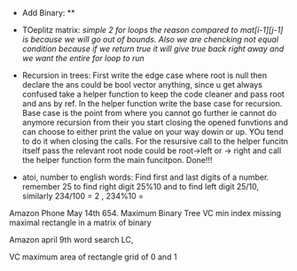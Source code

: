 - Add Binary: **

- TOeplitz matrix: *simple 2 for loops the reason compared to mat[i-1][j-1] is because we will go out of bounds. Also we are chencking not equal condition because if we return true it will give true back right away and we want the entire for loop to run*

- Recursion in trees: First write the edge case where root is null then declare the ans could be bool vector anything, since u get always confused take a helper function to keep the code cleaner and pass root and ans by ref. In the helper function write the base case for recursion. Base case is the point from where you cannot go further ie cannot do anymore recursion from their you start closing the opened funvtions and can choose to either print the value on your way dowin or up. YOu tend to do it when closing the calls. For the resursive call to the helper funcitn itself pass the relevant root node could be root->left or -> right and call the helper function form the main funcitpon. Done!!!

- atoi, number to english words: Find first and last digits of a number. remember 25 to find right digit 25%10 and to find left digit 25/10, similarly 234/100 = 2 , 234%10 = 


Amazon Phone May 14th 654. Maximum Binary Tree
VC min index missing
maximal rectangle in a matrix of binary

Amazon april 9th word search LC, 

VC maximum area of rectangle grid of 0 and 1

